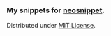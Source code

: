 ### My snippets for [neosnippet](https://github.com/Shougo/neosnippet).

Distributed under [MIT License](http://opensource.org/licenses/MIT).
